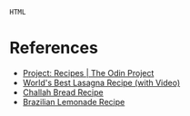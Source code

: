 `HTML`
# References
* [Project: Recipes | The Odin Project](https://www.theodinproject.com/lessons/foundations-recipes)
* [World's Best Lasagna Recipe (with Video)](https://www.allrecipes.com/recipe/23600/worlds-best-lasagna/)
* [Challah Bread Recipe](https://www.allrecipes.com/recipe/6760/challah-i/)
* [Brazilian Lemonade Recipe](https://www.allrecipes.com/recipe/54083/brazilian-lemonade/)
